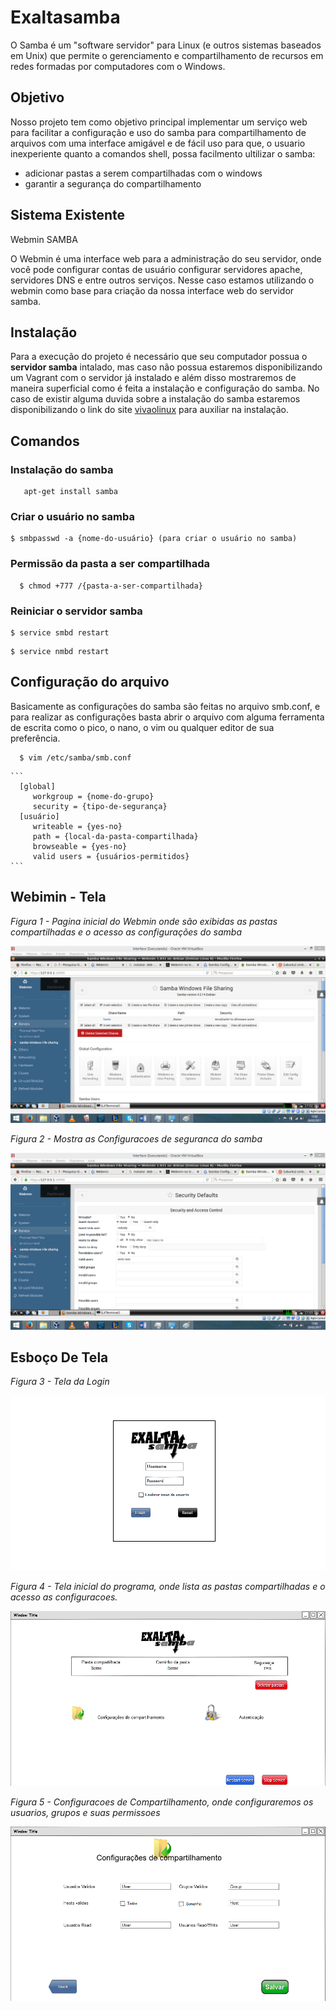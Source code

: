 # Exaltasamba

O Samba é um "software servidor" para Linux (e outros sistemas baseados em Unix) que permite o gerenciamento e compartilhamento de recursos em redes formadas por computadores com o Windows.


## Objetivo

Nosso projeto tem como objetivo principal implementar um serviço web para facilitar a configuração e uso do samba para compartilhamento de arquivos com uma interface amigável e de fácil uso para que, o usuario inexperiente quanto a comandos shell, possa facilmento ultilizar o samba:

* adicionar pastas a serem compartilhadas com o windows
* garantir a segurança do compartilhamento

## Sistema Existente

Webmin SAMBA

O Webmin é uma interface web para a administração do seu servidor, onde você pode configurar contas de usuário configurar servidores apache, servidores DNS e entre outros serviços. Nesse caso estamos utilizando o webmin como base para criação da nossa interface web do servidor samba.

## Instalação

 Para a execução do projeto é necessário que seu computador possua o **servidor samba** intalado, mas caso não possua estaremos disponibilizando um Vagrant com o servidor já instalado e além disso mostraremos de maneira superficial como é feita a instalação e configuração do samba. No caso de existir alguma duvida sobre a instalação do samba estaremos disponibilizando o link do site [vivaolinux](https://www.vivaolinux.com.br/artigo/Samba-Instalacao-e-configuracao-descomplicada/) para auxiliar na instalação.
 
## Comandos

### Instalação do samba

 ```
    apt-get install samba
 ```


### Criar o usuário no samba

  ```
  $ smbpasswd -a {nome-do-usuário} (para criar o usuário no samba)
  ```

### Permissão da pasta a ser compartilhada
  
  ```
    $ chmod +777 /{pasta-a-ser-compartilhada}
  ``` 

### Reiniciar o servidor samba

  ```
  $ service smbd restart
  ```

  ```
  $ service nmbd restart
  ```
  
## Configuração do arquivo

Basicamente as configurações do samba são feitas no arquivo smb.conf, e para realizar as configurações basta abrir o arquivo com alguma ferramenta de escrita como o pico, o nano, o vim ou qualquer editor de sua preferência.

  ```
    $ vim /etc/samba/smb.conf
  ```

    ```
      [global]
         workgroup = {nome-do-grupo}
         security = {tipo-de-segurança}
      [usuário]
         writeable = {yes-no}
         path = {local-da-pasta-compartilhada}
         browseable = {yes-no}
         valid users = {usuários-permitidos}
    ```


## Webimin - Tela

*Figura 1 - Pagina inicial do Webmin onde são exibidas as pastas compartilhadas e o acesso as configurações do samba*

![Alt Text](/doc/img/IMG_20022017_170226_0.png)

*Figura 2 - Mostra as Configuracoes de seguranca do samba*

![Alt Text](/doc/img/IMG_20022017_170316_0.png)


## Esboço De Tela

*Figura 3 - Tela da Login*

![Alt Text](/doc/img/TelaLogin.png)

*Figura 4 - Tela inicial do programa, onde lista as pastas compartilhadas e o acesso as configuracoes.*

![Alt Text](/doc/img/Tela1.png)

*Figura 5 - Configuracoes de Compartilhamento, onde configuraremos os usuarios, grupos e suas permissoes*

![Alt Text](/doc/img/Comp.png)


